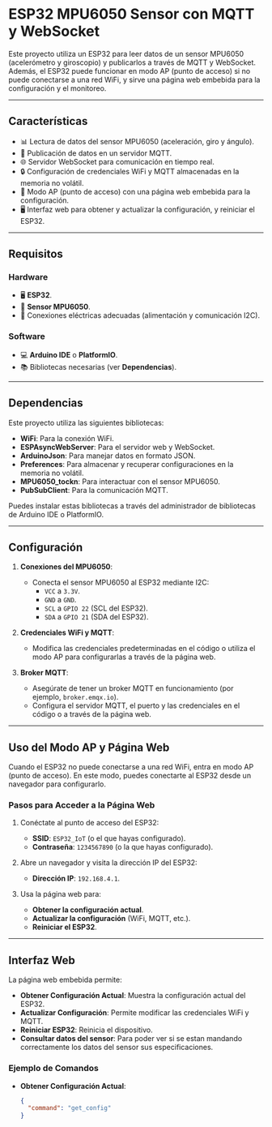# ESP32 MPU6050 Sensor con MQTT y WebSocket

Este proyecto utiliza un ESP32 para leer datos de un sensor MPU6050 (acelerómetro y giroscopio) y publicarlos a través de MQTT y WebSocket. Además, el ESP32 puede funcionar en modo AP (punto de acceso) si no puede conectarse a una red WiFi, y sirve una página web embebida para la configuración y el monitoreo.

---

## Características
- 📊 Lectura de datos del sensor MPU6050 (aceleración, giro y ángulo).
- 📡 Publicación de datos en un servidor MQTT.
- 🌐 Servidor WebSocket para comunicación en tiempo real.
- 🔒 Configuración de credenciales WiFi y MQTT almacenadas en la memoria no volátil.
- 📶 Modo AP (punto de acceso) con una página web embebida para la configuración.
- 🖥️ Interfaz web para obtener y actualizar la configuración, y reiniciar el ESP32.

---

## Requisitos
### Hardware
- 🖥️ **ESP32**.
- 🎯 **Sensor MPU6050**.
- 🔌 Conexiones eléctricas adecuadas (alimentación y comunicación I2C).

### Software
- 💻 **Arduino IDE** o **PlatformIO**.
- 📚 Bibliotecas necesarias (ver **Dependencias**).

---

## Dependencias
Este proyecto utiliza las siguientes bibliotecas:
- **WiFi**: Para la conexión WiFi.
- **ESPAsyncWebServer**: Para el servidor web y WebSocket.
- **ArduinoJson**: Para manejar datos en formato JSON.
- **Preferences**: Para almacenar y recuperar configuraciones en la memoria no volátil.
- **MPU6050_tockn**: Para interactuar con el sensor MPU6050.
- **PubSubClient**: Para la comunicación MQTT.

Puedes instalar estas bibliotecas a través del administrador de bibliotecas de Arduino IDE o PlatformIO.

---

## Configuración
1. **Conexiones del MPU6050**:
   - Conecta el sensor MPU6050 al ESP32 mediante I2C:
     - `VCC` a `3.3V`.
     - `GND` a `GND`.
     - `SCL` a `GPIO 22` (SCL del ESP32).
     - `SDA` a `GPIO 21` (SDA del ESP32).

2. **Credenciales WiFi y MQTT**:
   - Modifica las credenciales predeterminadas en el código o utiliza el modo AP para configurarlas a través de la página web.

3. **Broker MQTT**:
   - Asegúrate de tener un broker MQTT en funcionamiento (por ejemplo, `broker.emqx.io`).
   - Configura el servidor MQTT, el puerto y las credenciales en el código o a través de la página web.

---

## Uso del Modo AP y Página Web
Cuando el ESP32 no puede conectarse a una red WiFi, entra en modo AP (punto de acceso). En este modo, puedes conectarte al ESP32 desde un navegador para configurarlo.

### Pasos para Acceder a la Página Web
1. Conéctate al punto de acceso del ESP32:
   - **SSID**: `ESP32_IoT` (o el que hayas configurado).
   - **Contraseña**: `1234567890` (o la que hayas configurado).

2. Abre un navegador y visita la dirección IP del ESP32:
   - **Dirección IP**: `192.168.4.1`.

3. Usa la página web para:
   - **Obtener la configuración actual**.
   - **Actualizar la configuración** (WiFi, MQTT, etc.).
   - **Reiniciar el ESP32**.

---

## Interfaz Web
La página web embebida permite:
- **Obtener Configuración Actual**: Muestra la configuración actual del ESP32.
- **Actualizar Configuración**: Permite modificar las credenciales WiFi y MQTT.
- **Reiniciar ESP32**: Reinicia el dispositivo.
- **Consultar datos del sensor**: Para poder ver si se estan mandando correctamente los datos del sensor  sus especificaciones.

### Ejemplo de Comandos
- **Obtener Configuración Actual**:
  ```json
  {
    "command": "get_config"
  }
